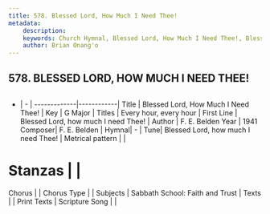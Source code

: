 ```yaml
---
title: 578. Blessed Lord, How Much I Need Thee!
metadata:
    description: 
    keywords: Church Hymnal, Blessed Lord, How Much I Need Thee!, Blessed Lord, how much I need Thee!, Every hour, every hour
    author: Brian Onang'o
---
```



## 578. BLESSED LORD, HOW MUCH I NEED THEE!

```txt

```

- |   -  |
-------------|------------|
Title | Blessed Lord, How Much I Need Thee! |
Key | G Major |
Titles | Every hour, every hour |
First Line | Blessed Lord, how much I need Thee! |
Author | F. E. Belden
Year | 1941
Composer| F. E. Belden |
Hymnal|  - |
Tune| Blessed Lord, how much I need Thee! |
Metrical pattern | |
# Stanzas |  |
Chorus |  |
Chorus Type |  |
Subjects | Sabbath School: Faith and Trust |
Texts |  |
Print Texts | 
Scripture Song |  |
  
